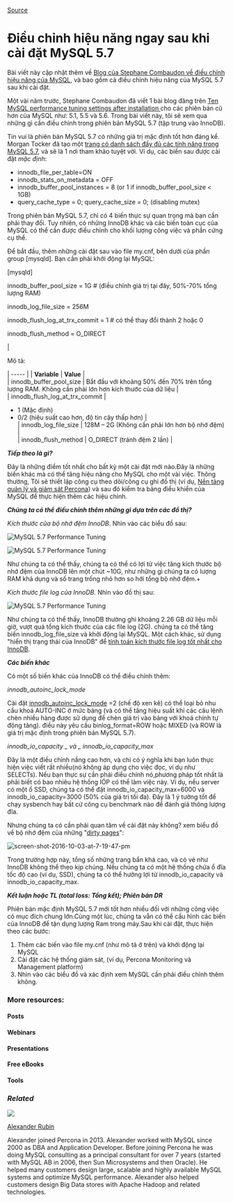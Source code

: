 
[Source](https://www.percona.com/blog/2016/10/12/mysql-5-7-performance-tuning-immediately-after-installation/ "Permalink to MySQL 5.7 Performance Tuning Immediately After Installation")

# Điều chỉnh hiệu năng ngay sau khi cài đặt MySQL 5.7 

Bài viết này cập nhật thêm về [Blog của Stephane Combaudon về điều chỉnh hiệu năng của MySQL][1], và bao gồm cả điều chỉnh hiệu năng của MySQL 5.7 sau khi cài đặt.

Một vài năm trước, Stephane Combaudon đã viết 1 bài blog đăng trên [Ten MySQL performance tuning settings after installation ][1] cho các phiên bản cũ hơn của MySQL như: 5.1, 5.5 và 5.6. Trong bài viết này, tôi sẽ xem qua những gì cần điều chỉnh trong phiên bản MySQL 5.7 (tập trung vào InnoDB).

Tin vui là phiên bản MySQL 5.7 có những giá trị mặc định tốt hơn đáng kể. Morgan Tocker đã tạo một [trang có danh sách đầy đủ các tính năng trong MySQL 5.7][2], và sẽ là 1 nơi tham khảo tuyệt vời. Ví dụ, các biến sau được cài đặt _mặc định_:
* innodb_file_per_table=ON
* innodb_stats_on_metadata = OFF
* innodb_buffer_pool_instances = 8 (or 1 if innodb_buffer_pool_size < 1GB)
* query_cache_type = 0; query_cache_size = 0; (disabling mutex)

Trong phiên bản MySQL 5.7, chỉ có 4 biến thực sự quan trọng mà bạn cần phải thay đổi. Tuy nhiên, có những InnoDB khác và các biến toàn cục của MySQL có thể cần được điều chỉnh cho khối lượng công việc và phần cứng cụ thể.

Để bắt đầu, thêm những cài đặt sau vào file my.cnf, bên dưới của phần group [mysqld]. Bạn cần phải khởi động lại MySQL:

[mysqld] 


innodb_buffer_pool_size = 1G # (điều chỉnh giá trị tại đây, 50%-70% tổng lượng RAM)

innodb_log_file_size = 256M

innodb_flush_log_at_trx_commit = 1 # có thể thay đổi thành 2 hoặc 0

innodb_flush_method = O_DIRECT

 | 

Mô tả:

| ----- |
| **Variable** |  **Value** |  
| innodb_buffer_pool_size |  Bắt đầu với khoảng 50% đến 70% trên tổng lượng RAM. Không cần phải lớn hơn kích thước của dữ liệu  |  
| innodb_flush_log_at_trx_commit | 

* 1   (Mặc định)
* 0/2 (hiệu suất cao hơn, độ tin cậy thấp hơn)
 |  
| innodb_log_file_size |  128M – 2G (Không cần phải lớn hơn bộ nhớ đệm) |  
| innodb_flush_method |  O_DIRECT (tránh đệm 2 lần) | 

 

_**Tiếp theo là gì?**_

Đây là những điểm tốt nhất cho bất kỳ một cài đặt mới nào.Đây là những biến khác mà có thể tăng hiệu năng cho MySQL cho một vài việc. Thông thường, Tôi sẽ thiết lập công cụ theo dõi/công cụ ghi đồ thị (ví dụ, [Nền tảng quản lý và giám sát Percona][3]) và sau đó kiểm tra bảng điều khiển của MySQL để thực hiện thêm các hiệu chỉnh.

_**Chúng ta có thể điều chỉnh thêm những gì dựa trên các đồ thị?**_

_Kích thước của bộ nhớ đệm InnoDB_. Nhìn vào các biểu đồ sau:

![MySQL 5.7 Performance Tuning][4]

![MySQL 5.7 Performance Tuning][5]

Như chúng ta có thể thấy, chúng ta có thể có lợi từ việc tăng kích thước bộ nhớ đệm của InnoDB lên một chút ~10G, như những gì chúng ta có lượng RAM khả dụng và số trang trống nhỏ hơn so hới tổng bộ nhớ đệm.+

_Kích thước file log của InnoDB._ Nhìn vào đồ thị sau:

![MySQL 5.7 Performance Tuning][6]

Như chúng ta có thể thấy, InnoDB thường ghi khoảng 2.26 GB dữ liệu mỗi giờ, vượt quá tổng kích thước của các file log (2G). chúng ta có thể tăng biến innodb_log_file_size và khởi động lại MySQL. Một cách khác, sử dụng "hiển thị trạng thái của InnoDB" để [tính toán kích thước file log tốt nhất cho InnoDB][7].

_**Các biến khác**_

Có một số biến khác của InnoDB có thể điều chỉnh thêm:

_innodb_autoinc_lock_mode_

Cài đặt [innodb_autoinc_lock_mode][8] =2 (chế độ xen kẽ) có thể loại bỏ nhu cầu khoá AUTO-INC ở mức bảng (và có thể tăng hiệu suất khi các câu lệnh chèn nhiều hàng được sử dụng để chèn giá trị vào bảng với khoá chính tự động tăng). điều này yêu cầu binlog_format=ROW  hoặc MIXED  (và ROW là giá trị mặc định trong phiên bản MySQL 5.7).

_innodb_io_capacity _ và _ innodb_io_capacity_max_

Đây là một điều chỉnh nầng cao hơn, và chỉ có ý nghĩa khi bạn luôn thực hiện việc viết rất nhiều(nó không áp dụng cho việc đọc, ví dụ như SELECTs). Nếu bạn thực sự cần phải điều chỉnh nó,phương pháp tốt nhất là phải biết có bao nhiêu hệ thống IÓP có thể làm việc này. Ví dụ, nếu server có một ổ SSD, chúng ta có thể đặt innodb_io_capacity_max=6000 và innodb_io_capacity=3000 (50% của giá trị tối đa). Đây là 1 ý tưởng tốt để chạy sysbench hay bất cứ công cụ benchmark nào để đánh giá thông lượng đĩa.

Nhưng chúng ta có cần phải quan tâm về cài đặt này không? xem biểu đồ về bộ nhớ đệm của những "[dirty pages][9]":

![screen-shot-2016-10-03-at-7-19-47-pm][10]

Trong trường hợp này, tổng số những trang bẩn khá cao, và có vẻ như InnoDB không thể theo kịp chúng. Nếu chúng ta có một hệ thống chứa ổ đĩa tốc độ cao (ví dụ, SSD), chúng ta có thể hưởng lợi từ innodb_io_capacity và innodb_io_capacity_max.

_**Kết luận hoặc TL (total loss: Tổng kết); Phiên bản DR**_

Phiên bản mặc định MySQL 5.7 mới tốt hơn nhiều đối với những công việc có mục đích chung lớn.Cùng một lúc, chúng ta vẫn có thể cấu hình các biến của InnoDB để tận dụng lượng Ram trong máy.Sau khi cài đặt, thực hiện theo các bước:

1. Thêm các biến vào file my.cnf (như mô tả ở trên) và khởi động lại MySQL
2. Cài đặt các hệ thống giám sát, (ví dụ, Percona Monitoring và Management platform)
3. Nhìn vào các biểu đồ và xác định xem MySQL cần phải điều chỉnh thêm không.

### More resources:

#### Posts

#### Webinars

#### Presentations

#### Free eBooks

#### Tools

### _Related_

![][11]

[Alexander Rubin][12]

Alexander joined Percona in 2013. Alexander worked with MySQL since 2000 as DBA and Application Developer. Before joining Percona he was doing MySQL consulting as a principal consultant for over 7 years (started with MySQL AB in 2006, then Sun Microsystems and then Oracle). He helped many customers design large, scalable and highly available MySQL systems and optimize MySQL performance. Alexander also helped customers design Big Data stores with Apache Hadoop and related technologies.

[1]: https://www.percona.com/blog/2014/01/28/10-mysql-performance-tuning-settings-after-installation/
[2]: http://www.thecompletelistoffeatures.com/
[3]: http://pmmdemo.percona.com
[4]: https://www.percona.com/blog/wp-content/uploads/2016/10/Screen-Shot-2016-10-03-at-12.49.22-PM.png
[5]: https://www.percona.com/blog/wp-content/uploads/2016/10/Screen-Shot-2016-10-03-at-12.48.13-PM.png
[6]: https://www.percona.com/blog/wp-content/uploads/2016/10/Screen-Shot-2016-10-03-at-12.43.52-PM.png
[7]: https://www.percona.com/blog/2008/11/21/how-to-calculate-a-good-innodb-log-file-size/
[8]: http://dev.mysql.com/doc/refman/5.7/en/innodb-auto-increment-handling.html
[9]: http://dev.mysql.com/doc/refman/5.7/en/glossary.html#glos_dirty_page
[10]: https://www.percona.com/blog/wp-content/uploads/2016/10/Screen-Shot-2016-10-03-at-7.19.47-PM.png
[11]: https://secure.gravatar.com/avatar/79877aeedbd68531a30468cd771d5d07?s=84&d=mm&r=g
[12]: https://www.percona.com/blog/author/alexanderrubin/

  
